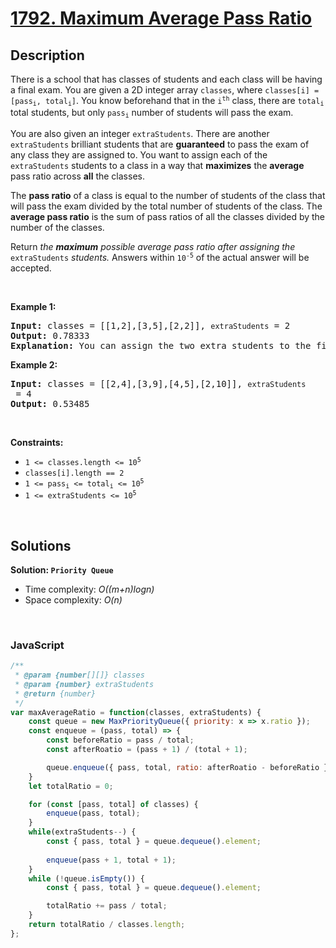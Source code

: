 # [1792. Maximum Average Pass Ratio](https://leetcode.com/problems/maximum-average-pass-ratio)

## Description

<div class="xFUwe" data-track-load="description_content"><p>There is a school that has classes of students and each class will be having a final exam. You are given a 2D integer array <code>classes</code>, where <code>classes[i] = [pass<sub>i</sub>, total<sub>i</sub>]</code>. You know beforehand that in the <code>i<sup>th</sup></code> class, there are <code>total<sub>i</sub></code> total students, but only <code>pass<sub>i</sub></code> number of students will pass the exam.</p>

<p>You are also given an integer <code>extraStudents</code>. There are another <code>extraStudents</code> brilliant students that are <strong>guaranteed</strong> to pass the exam of any class they are assigned to. You want to assign each of the <code>extraStudents</code> students to a class in a way that <strong>maximizes</strong> the <strong>average</strong> pass ratio across <strong>all</strong> the classes.</p>

<p>The <strong>pass ratio</strong> of a class is equal to the number of students of the class that will pass the exam divided by the total number of students of the class. The <strong>average pass ratio</strong> is the sum of pass ratios of all the classes divided by the number of the classes.</p>

<p>Return <em>the <strong>maximum</strong> possible average pass ratio after assigning the </em><code>extraStudents</code><em> students. </em>Answers within <code>10<sup>-5</sup></code> of the actual answer will be accepted.</p>

<p>&nbsp;</p>
<p><strong class="example">Example 1:</strong></p>

<pre><strong>Input:</strong> classes = [[1,2],[3,5],[2,2]], <code>extraStudents</code> = 2
<strong>Output:</strong> 0.78333
<strong>Explanation:</strong> You can assign the two extra students to the first class. The average pass ratio will be equal to (3/4 + 3/5 + 2/2) / 3 = 0.78333.
</pre>

<p><strong class="example">Example 2:</strong></p>

<pre><strong>Input:</strong> classes = [[2,4],[3,9],[4,5],[2,10]], <code>extraStudents</code> = 4
<strong>Output:</strong> 0.53485
</pre>

<p>&nbsp;</p>
<p><strong>Constraints:</strong></p>

<ul>
	<li><code>1 &lt;= classes.length &lt;= 10<sup>5</sup></code></li>
	<li><code>classes[i].length == 2</code></li>
	<li><code>1 &lt;= pass<sub>i</sub> &lt;= total<sub>i</sub> &lt;= 10<sup>5</sup></code></li>
	<li><code>1 &lt;= extraStudents &lt;= 10<sup>5</sup></code></li>
</ul>
</div>

<p>&nbsp;</p>

## Solutions

**Solution: `Priority Queue`**
- Time complexity: <em>O((m+n)logn)</em>
- Space complexity: <em>O(n)</em>

<p>&nbsp;</p>

### **JavaScript**

```js
/**
 * @param {number[][]} classes
 * @param {number} extraStudents
 * @return {number}
 */
var maxAverageRatio = function(classes, extraStudents) {
    const queue = new MaxPriorityQueue({ priority: x => x.ratio });
    const enqueue = (pass, total) => {
        const beforeRatio = pass / total;
        const afterRoatio = (pass + 1) / (total + 1);

        queue.enqueue({ pass, total, ratio: afterRoatio - beforeRatio });
    }
    let totalRatio = 0;

    for (const [pass, total] of classes) {
        enqueue(pass, total);
    }
    while(extraStudents--) {
        const { pass, total } = queue.dequeue().element;
        
        enqueue(pass + 1, total + 1);
    }
    while (!queue.isEmpty()) {
        const { pass, total } = queue.dequeue().element;

        totalRatio += pass / total;
    }
    return totalRatio / classes.length;
};
```
